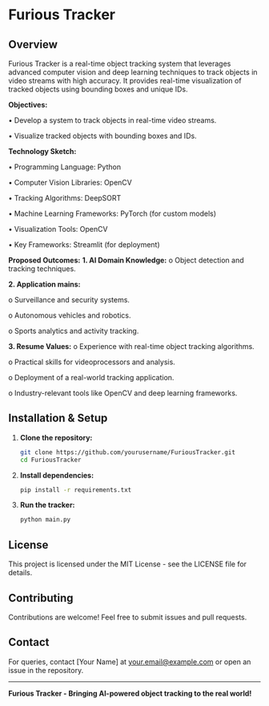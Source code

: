 # Furious Tracker

## Overview
Furious Tracker is a real-time object tracking system that leverages advanced computer vision and deep learning techniques to track objects in video streams with high accuracy. It provides real-time visualization of tracked objects using bounding boxes and unique IDs.

**Objectives:**

•	Develop a system to track objects in real-time video streams.

•	Visualize tracked objects with bounding boxes and IDs.

**Technology Sketch:**

•	Programming Language: Python

•	Computer Vision Libraries: OpenCV

•	Tracking Algorithms: DeepSORT

•	Machine Learning Frameworks: PyTorch (for custom models)

•	Visualization Tools: OpenCV

•	Key Frameworks: Streamlit (for deployment)

**Proposed Outcomes:**
**1.	AI Domain Knowledge:**
o	Object detection and tracking techniques.

**2.	Application mains:**
   
o	Surveillance and security systems.

o	Autonomous vehicles and robotics.

o	Sports analytics and activity tracking.

**3.	Resume Values:**
o	Experience with real-time object tracking algorithms.

o	Practical skills for videoprocessors and analysis.

o	Deployment of a real-world tracking application.

o	Industry-relevant tools like OpenCV and deep learning frameworks.


## Installation & Setup
1. **Clone the repository:**
   ```bash
   git clone https://github.com/yourusername/FuriousTracker.git
   cd FuriousTracker
   ```
2. **Install dependencies:**
   ```bash
   pip install -r requirements.txt
   ```
3. **Run the tracker:**
   ```bash
   python main.py
   ```

## License
This project is licensed under the MIT License - see the LICENSE file for details.

## Contributing
Contributions are welcome! Feel free to submit issues and pull requests.

## Contact
For queries, contact [Your Name] at your.email@example.com or open an issue in the repository.

---
**Furious Tracker - Bringing AI-powered object tracking to the real world!**

